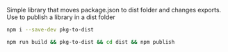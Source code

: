 Simple library that moves package.json to dist folder and changes exports.
Use to publish a library in a dist folder
```sh
npm i --save-dev pkg-to-dist
```
```sh
npm run build && pkg-to-dist && cd dist && npm publish
```